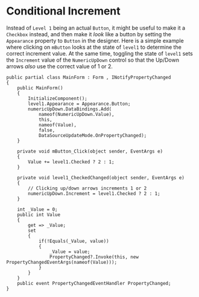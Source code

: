 # Conditional Increment

Instead of `Level 1` being an actual `Button`, it might be useful to make it a `Checkbox` instead, and then make it _look_ like a button by setting the `Appearance` property to `Button` in the designer. Here is a simple example where clicking on `mButton` looks at the state of `level1` to determine the correct increment value. At the same time, toggling the state of `level1` sets the `Increment` value of the `NumericUpDown` control so that the Up/Down arrows _also_ use the correct value of 1 or 2.

    public partial class MainForm : Form , INotifyPropertyChanged
    {
        public MainForm()
        {
            InitializeComponent();
            level1.Appearance = Appearance.Button;
            numericUpDown.DataBindings.Add(
                nameof(NumericUpDown.Value), 
                this, 
                nameof(Value),
                false,
                DataSourceUpdateMode.OnPropertyChanged);
        }

        private void mButton_Click(object sender, EventArgs e)
        {
            Value += level1.Checked ? 2 : 1;
        }

        private void level1_CheckedChanged(object sender, EventArgs e)
        {
            // Clicking up/down arrows increments 1 or 2
            numericUpDown.Increment = level1.Checked ? 2 : 1;
        }

        int _Value = 0;
        public int Value
        {
            get => _Value;
            set
            {
                if(!Equals(_Value, value))
                {
                    _Value = value;
                    PropertyChanged?.Invoke(this, new PropertyChangedEventArgs(nameof(Value)));
                }
            }
        }
        public event PropertyChangedEventHandler PropertyChanged;
    }




